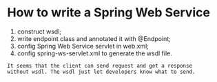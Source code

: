 How to write a Spring Web Service
=================================

1. construct wsdl;
2. write endpoint class and annotated it with @Endpoint;
3. config Spring Web Service servlet in web.xml;
4. config spring-ws-servlet.xml to generate the wsdl file.

```
It seems that the client can send request and get a response
without wsdl. The wsdl just let developers know what to send.
```